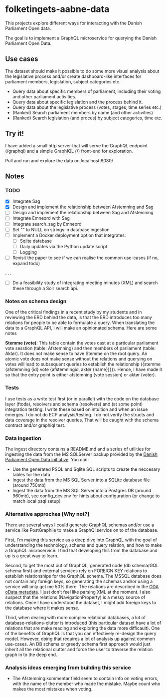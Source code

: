 # folketingets-aabne-data

This projects explore different ways for interacting with the Danish Parliament Open data. 

The goal is to implement a GraphQL microservice for querying the Danish Parliament Open Data.

## Use cases
The dataset should make it possible to do some more visual analysis about the legislative process and/or create dashboard-like interfaces for parliament members, legislation, subject categories etc. 

- Query data about specific members of parliament, including their voting and other parliament activities. 
- Query data about specific legislation and the process behind it.
- Query data about the legislative process (votes, stages, time series etc.)
- (Ranked) Search parliament members by name (and other activities)
- (Ranked) Search legislation (and proces) by subject categories, time etc. 

## Try it!

I have added a small http server that will serve the GraphQL endpoint (/graphql) and a simple GraphIQL (/) front-end for exploration. 

Pull and run and explore the data on localhost:8080/

## Notes
### TODO
- [x] Integrate Sag 
- [x] Design and implement the relationship between Afstemning and Sag
- [ ] Design and implement the relationship between Sag and Afstemning
- [ ] Integrate Emneord with Sag
- [ ] Integrate search_sag by Emneord
- [ ] Set "" to NULL on strings in database ingestion
- [ ] Implement a Docker deployment option that integrates:
    - [ ] Sqlite database
    - [ ] Daily updates via the Python update script
    - [ ] Logging
- [ ] Revisit the paper to see if we can realise the common use-cases (if no, expand todo)

.
.
.

- [ ] Do a feasibility study of integrating meeting minutes (XML) and search these through a Solr search api.

### Notes on schema design
One of the critical findings in a recent study by my students and in reviewing the ERD behind the data, is that the ERD introduces too many relations for people to be able to formulate a query. When translating the data to a GraphQL API, I will make an opinionated schema. Here are some notes

**Stemme (vote)**: This table contain the votes cast at a particular parliament vote sesstion (table: Afstemning) and then members of parliament (table: Aktør). It does not make sense to have Stemme on the root query. An atomic vote does not make sense without the relations and querying on votes will lead to subsequent queries to establish the relationship ({stemme {afstemning {id} vote {afstemningid, aktør {name}}}}). Hence, I have made it so that the entry point is either afstemning (vote session) or aktør (voter). 

### Tests
I use tests as a write test first (or in parallel) with the code on the database layer (ftoda), resolvers and schema (resolvers) and (at some point) integration testing. I write these based on intuition and when an issue emerges. I do not do ECP analysis/testing. 
I do not verify the structs and data coverage in the resolver queries. That will be caught with the schema contract and/or graphiql test.

### Data ingestion
The ingest directory contains a README.md and a series of utilities for ingesting the data from the MS SQLServer backup provided by the [Danish Parliament Open Data initiative](https://www.ft.dk/-/media/sites/ft/pdf/dokumenter/aabne-data/oda-browser_brugervejledning.ashx). You can:

- Use the generated PSQL and Sqlite SQL scripts to create the neccesary tables for the data
- Ingest the data from the MS SQL Server into a SQLite database file (around 750mb)
- Ingest the data from the MS SQL Server into a Postgres DB (around 960mb), see config_dev.env for hints about configuration (or change to match local psql setup)

### Alternative approches [Why not?]

There are several ways I could generate GraphQL schemas and/or use a service like PostGraphile to make a GraphQl service on to of the database. 

First, I'm making this service as a deep dive into GraphQL with the goal of understanding the technology, schema and query relation, and how to make a GraphQL microservice. 
I find that developing this from the database and up is a great way to learn.

Second, to get the most out of GraphQL, generated code (db schema/GQL schema first) and external services rely on FOREIGN KEY relations to establish relationships for the GraphQL schema. The MSSQL database does not contain any foreign keys, so generating the schemas and/or using a service will only get me 50% there. The relations are described in the [ODA oData metadata](https://oda.ft.dk/api/$metadata). I just don't feel like parsing XML at the moment. I also suspect that the relations (NavigationProperty) is a messy source of relations. Once I have understood the dataset, I might add foreign keys to the database where it makes sense.

Third, when dealing with more complex relational databases, a lot of database-relations-clutter is introduced (this particular dataset have a lot of relations that are make reading and exploring the data more difficault). One of the benefits of GraphQL is that you can effectively re-design the query model. However, doing that requires a lot of analysis up against common use-cases. An DB schema or greedy schema first approach would just inherit all the relational clutter and force the user to traverse the relation graph in to the deep end. 

### Analysis ideas emerging from building this service

- The Afstemning.kommentar field seem to contain info on voting errors, with the name of the member who made the mistake. Maybe count who makes the most mistakes when voting.